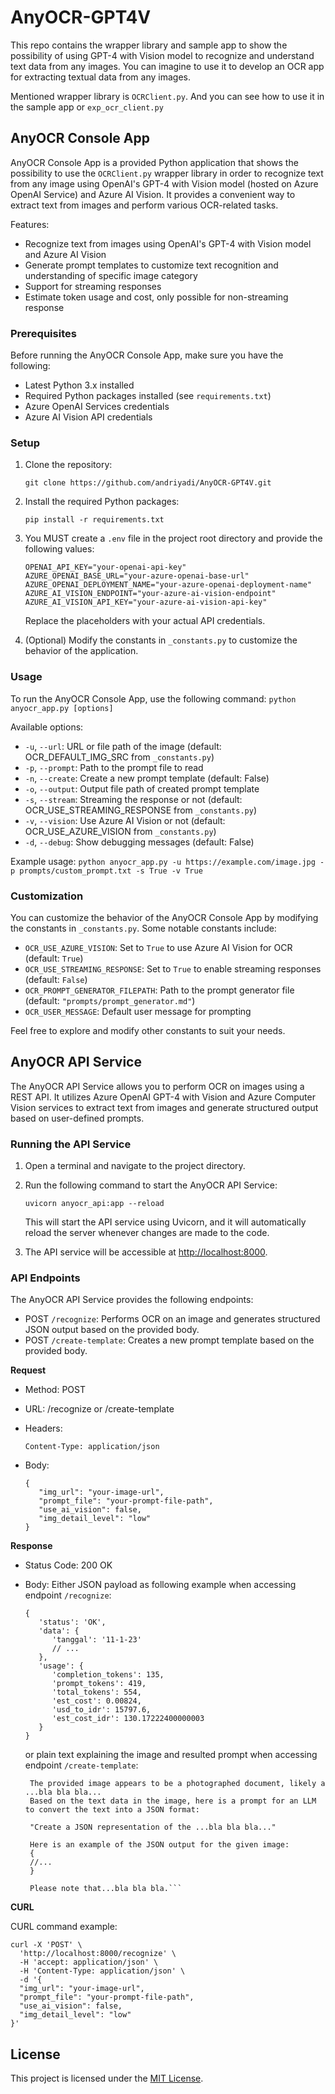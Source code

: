# AnyOCR-GPT4V
This repo contains the wrapper library and sample app to show the possibility of using GPT-4 with Vision model to recognize and understand text data from any images. You can imagine to use it to develop an OCR app for extracting textual data from any images.

Mentioned wrapper library is `OCRClient.py`. And you can see how to use it in the sample app or `exp_ocr_client.py`

## AnyOCR Console App

AnyOCR Console App is a provided Python application that shows the possibility to use the `OCRClient.py` wrapper library in order to recognize text from any image using OpenAI's GPT-4 with Vision model (hosted on Azure OpenAI Service) and Azure AI Vision. It provides a convenient way to extract text from images and perform various OCR-related tasks.

Features:

- Recognize text from images using OpenAI's GPT-4 with Vision model and Azure AI Vision
- Generate prompt templates to customize text recognition and understanding of specific image category  
- Support for streaming responses
- Estimate token usage and cost, only possible for non-streaming response

### Prerequisites

Before running the AnyOCR Console App, make sure you have the following:

- Latest Python 3.x installed
- Required Python packages installed (see `requirements.txt`)  
- Azure OpenAI Services credentials
- Azure AI Vision API credentials

### Setup  

1. Clone the repository:

   ```
   git clone https://github.com/andriyadi/AnyOCR-GPT4V.git
   ```

2. Install the required Python packages:

   ```
   pip install -r requirements.txt
   ```

3. You MUST create a `.env` file in the project root directory and provide the following values:

   ```
   OPENAI_API_KEY="your-openai-api-key"
   AZURE_OPENAI_BASE_URL="your-azure-openai-base-url" 
   AZURE_OPENAI_DEPLOYMENT_NAME="your-azure-openai-deployment-name"
   AZURE_AI_VISION_ENDPOINT="your-azure-ai-vision-endpoint"
   AZURE_AI_VISION_API_KEY="your-azure-ai-vision-api-key"
   ```

   Replace the placeholders with your actual API credentials.

4. (Optional) Modify the constants in `_constants.py` to customize the behavior of the application.

### Usage

To run the AnyOCR Console App, use the following command:
`python anyocr_app.py [options]`

Available options:

- `-u`, `--url`: URL or file path of the image (default: OCR_DEFAULT_IMG_SRC from `_constants.py`)
- `-p`, `--prompt`: Path to the prompt file to read  
- `-n`, `--create`: Create a new prompt template (default: False)
- `-o`, `--output`: Output file path of created prompt template
- `-s`, `--stream`: Streaming the response or not (default: OCR_USE_STREAMING_RESPONSE from `_constants.py`)
- `-v`, `--vision`: Use Azure AI Vision or not (default: OCR_USE_AZURE_VISION from `_constants.py`)
- `-d`, `--debug`: Show debugging messages (default: False)

Example usage:
`python anyocr_app.py -u https://example.com/image.jpg -p prompts/custom_prompt.txt -s True -v True`

### Customization

You can customize the behavior of the AnyOCR Console App by modifying the constants in `_constants.py`. Some notable constants include:

- `OCR_USE_AZURE_VISION`: Set to `True` to use Azure AI Vision for OCR (default: `True`)
- `OCR_USE_STREAMING_RESPONSE`: Set to `True` to enable streaming responses (default: `False`)
- `OCR_PROMPT_GENERATOR_FILEPATH`: Path to the prompt generator file (default: `"prompts/prompt_generator.md"`)
- `OCR_USER_MESSAGE`: Default user message for prompting

Feel free to explore and modify other constants to suit your needs.

## AnyOCR API Service

The AnyOCR API Service allows you to perform OCR on images using a REST API. It utilizes Azure OpenAI GPT-4 with Vision and Azure Computer Vision services to extract text from images and generate structured output based on user-defined prompts.

### Running the API Service

1. Open a terminal and navigate to the project directory.

2. Run the following command to start the AnyOCR API Service:

   ```
   uvicorn anyocr_api:app --reload
   ```

   This will start the API service using Uvicorn, and it will automatically reload the server whenever changes are made to the code.

3. The API service will be accessible at <http://localhost:8000>.

### API Endpoints

The AnyOCR API Service provides the following endpoints:

- POST `/recognize`: Performs OCR on an image and generates structured JSON output based on the provided body.
- POST `/create-template`: Creates a new prompt template based on the provided body.

**Request**

- Method: POST
- URL: /recognize or /create-template
- Headers:

  ```
  Content-Type: application/json
  ```
  
- Body:

  ```
  {
     "img_url": "your-image-url",
     "prompt_file": "your-prompt-file-path",
     "use_ai_vision": false,
     "img_detail_level": "low"
  }
  ```

**Response**

- Status Code: 200 OK
- Body:
  Either JSON payload as following example when accessing endpoint `/recognize`:

  ```
  {
     'status': 'OK',
     'data': {
        'tanggal': '11-1-23'
        // ...
     },
     'usage': {
        'completion_tokens': 135,
        'prompt_tokens': 419,
        'total_tokens': 554,
        'est_cost': 0.00824,
        'usd_to_idr': 15797.6,
        'est_cost_idr': 130.17222400000003
     }
  }
  ```

  or plain text explaining the image and resulted prompt when accessing endpoint `/create-template`:
  
  ```
   The provided image appears to be a photographed document, likely a ...bla bla bla...
   Based on the text data in the image, here is a prompt for an LLM to convert the text into a JSON format:

   "Create a JSON representation of the ...bla bla bla..."

   Here is an example of the JSON output for the given image:
   {
   //...
   }

   Please note that...bla bla bla.```

**CURL**

CURL command example:

```
curl -X 'POST' \
  'http://localhost:8000/recognize' \
  -H 'accept: application/json' \
  -H 'Content-Type: application/json' \
  -d '{
  "img_url": "your-image-url",
  "prompt_file": "your-prompt-file-path",
  "use_ai_vision": false,
  "img_detail_level": "low"
}'
```

## License

This project is licensed under the [MIT License](LICENSE).
